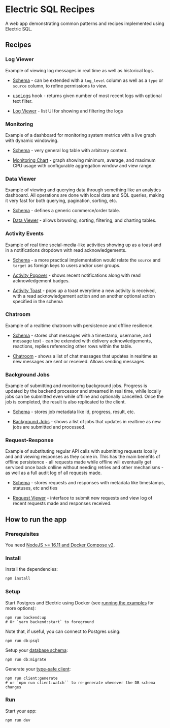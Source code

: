 # Electric SQL Recipes

A web app demonstrating common patterns and recipes implemented using Electric SQL.

## Recipes

### Log Viewer

Example of viewing log messages in real time as well as historical logs.

- [Schema](db/migrations/02-logs_table.sql) - can be extended with a `log_level` column as well as a `type` or `source` column, to refine permissions to view.

- [useLogs](src/log_viewer/use_logs.ts) hook - returns given number of most recent logs with optional text filter.

- [Log Viewer](src/log_viewer/LogViewer.tsx) - list UI for showing and filtering the logs

### Monitoring

Example of a dashboard for monitoring system metrics with a live graph with dynamic windowing.

- [Schema](db/migrations/04-monitoring_table.sql) - very general log table with arbitrary content.

- [Monitoring Chart](src/monitoring_metrics/MonitoringChart.tsx) - graph showing minimum, average, and maximum CPU usage with configurable aggregation window and view range.

### Data Viewer

Example of viewing and querying data through something like an analytics dashboard. All operations are done with local data and SQL queries, making it very fast for both querying, pagination, sorting, etc.

- [Schema](db/migrations/07-data_viewer_table.sql) - defines a generic commerce/order table.

- [Data Viewer](src/data_viewer/DataViewer.tsx) - allows browsing, sorting, filtering, and charting tables.

### Activity Events

Example of real time social-media-like activities showing up as a toast and in a notifications dropdown with read acknowledgements.

- [Schema](db/migrations/01-activity_events_table.sql) - a more practical implementation would relate the `source` and `target` as foreign keys to users and/or user groups.

- [Activity Popover](src/activity_events/ActivityPopover.tsx) - shows recent notifications along with read acknowledgement badges.

- [Activity Toast](src/activity_events/ActivityToast.tsx) - pops up a toast everytime a new activity is received, with a read acknowledgement action and an another optional action specified in the schema

### Chatroom

Example of a realtime chatroom with persistence and offline resilience.

- [Schema](db/migrations/06-chat_room_table.sql) - stores chat messages with a timestamp, username, and message text - can be extended with delivery acknowledgements, reactions, replies referencing other rows within the table.

- [Chatroom](src/chat_room/ChatRoom.tsx) - shows a list of chat messages that updates in realtime as new messages are sent or received. Allows sending messages.

### Background Jobs

Example of submitting and monitoring background jobs. Progress is updated by the backend processor and streamed in real time, while locally jobs can be submitted even while offline and optionally cancelled. Once the job is completed, the result is also replicated to the client.

- [Schema](db/migrations/05-background_jobs_table.sql) - stores job metadata like id, progress, result, etc.

- [Background Jobs](src/background_jobs/BackgroundJobs.tsx) - shows a list of jobs that updates in realtime as new jobs are submitted and processed.

### Request-Response

Example of substituting regular API calls with submitting requests lcoally and and viewing responses as they come in. This has the main benefits of offline persistence - all requests made while offline will eventually get serviced once back onlline without needing retries and other mechanisms - as well as a full audit log of all requests made.

- [Schema](db/migrations/03-request_response_tables.sql) - stores requests and responses with metadata like timestamps, statuses, etc and ties

- [Request Viewer](src/request_response/RequestResponse.tsx) - interface to submit new requests and view log of recent requests made and responses received.

## How to run the app

### Prerequisites

You need [NodeJS >= 16.11 and Docker Compose v2](https://electric-sql.com/docs/usage/installation/prereqs).

### Install

Install the dependencies:

```sh
npm install
```

### Setup

Start Postgres and Electric using Docker (see [running the examples](https://electric-sql.com/docs/examples/notes/running) for more options):

```shell
npm run backend:up
# Or `yarn backend:start` to foreground
```

Note that, if useful, you can connect to Postgres using:

```shell
npm run db:psql
```

Setup your [database schema](https://electric-sql.com/docs/usage/data-modelling):

```shell
npm run db:migrate
```

Generate your [type-safe client](https://electric-sql.com/docs/usage/data-access/client):

```shell
npm run client:generate
# or `npm run client:watch`` to re-generate whenever the DB schema changes
```

### Run

Start your app:

```sh
npm run dev
```
